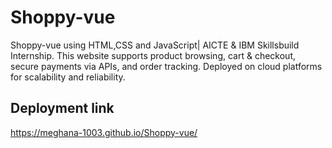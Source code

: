 # Shoppy-vue
Shoppy-vue using HTML,CSS and JavaScript| AICTE &amp; IBM Skillsbuild Internship. This website supports product browsing, cart &amp; checkout, secure payments via APIs, and order tracking. Deployed on cloud platforms for scalability and reliability.

## Deployment link
https://meghana-1003.github.io/Shoppy-vue/
